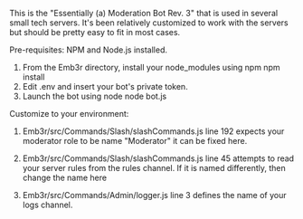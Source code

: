 This is the "Essentially (a) Moderation Bot Rev. 3" that is used in several small tech servers.  It's been relatively customized to work with the servers but should be pretty easy to fit in most cases.

Pre-requisites:
NPM and Node.js installed.

1. From the Emb3r directory, install your node_modules using npm
  npm install
2. Edit .env and insert your bot's private token.
3. Launch the bot using node
  node bot.js


Customize to your environment:
1. Emb3r/src/Commands/Slash/slashCommands.js line 192 expects your moderator role to be name "Moderator" it can be fixed here.

2. Emb3r/src/Commands/Slash/slashCommands.js line 45 attempts to read your server rules from the rules channel.  If it is named differently, then change the name here

3. Emb3r/src/Commands/Admin/logger.js line 3 defines the name of your logs channel.
